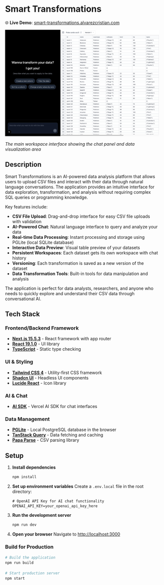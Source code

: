 # Smart Transformations

🌐 **Live Demo**: [smart-transformations.alvarezcristian.com](https://smart-transformations.alvarezcristian.com)

![Workspace Empty State](docs/imgs/workspace-page-empty-state.png)

*The main workspace interface showing the chat panel and data visualization area*

## Description

Smart Transformations is an AI-powered data analysis platform that allows users to upload CSV files and interact with their data through natural language conversations. The application provides an intuitive interface for data exploration, transformation, and analysis without requiring complex SQL queries or programming knowledge.

Key features include:
- **CSV File Upload**: Drag-and-drop interface for easy CSV file uploads with validation
- **AI-Powered Chat**: Natural language interface to query and analyze your data
- **Real-time Data Processing**: Instant processing and storage using PGLite (local SQLite database)
- **Interactive Data Preview**: Visual table preview of your datasets
- **Persistent Workspaces**: Each dataset gets its own workspace with chat history
- **Versioning**: Each transformation is saved as a new version of the dataset
- **Data Transformation Tools**: Built-in tools for data manipulation and analysis

The application is perfect for data analysts, researchers, and anyone who needs to quickly explore and understand their CSV data through conversational AI.

## Tech Stack

### Frontend/Backend Framework
- **[Next.js 15.5.3](https://nextjs.org)** - React framework with app router
- **[React 19.1.0](https://reactjs.org)** - UI library
- **[TypeScript](https://www.typescriptlang.org)** - Static type checking

### UI & Styling
- **[Tailwind CSS 4](https://tailwindcss.com)** - Utility-first CSS framework
- **[Shadcn UI](https://ui.shadcn.com)** - Headless UI components
- **[Lucide React](https://lucide.dev)** - Icon library

### AI & Chat
- **[AI SDK](https://sdk.vercel.ai)** - Vercel AI SDK for chat interfaces

### Data Management
- **[PGLite](https://pglite.dev)** - Local PostgreSQL database in the browser
- **[TanStack Query](https://tanstack.com/query)** - Data fetching and caching
- **[Papa Parse](https://www.papaparse.com)** - CSV parsing library

## Setup

1. **Install dependencies**
   ```bash
   npm install
   ```

2. **Set up environment variables**
   Create a `.env.local` file in the root directory:
   ```env
   # OpenAI API Key for AI chat functionality
   OPENAI_API_KEY=your_openai_api_key_here
   ```

3. **Run the development server**
   ```bash
   npm run dev
   ```

4. **Open your browser**
   Navigate to [http://localhost:3000](http://localhost:3000)

### Build for Production

```bash
# Build the application
npm run build

# Start production server
npm start
```
